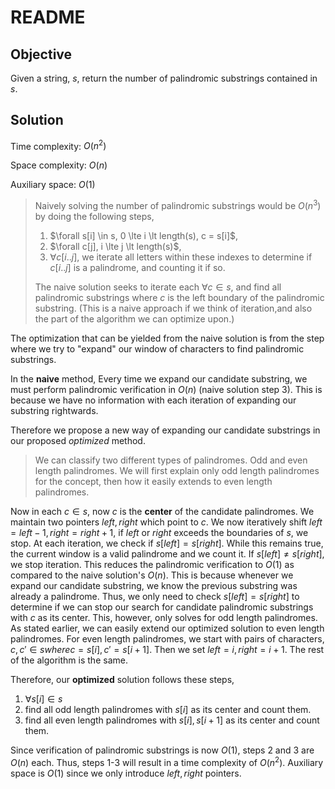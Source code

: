 # README

## Objective

Given a string, $s$, return the number of palindromic substrings contained in $s$.

## Solution

Time complexity: $O(n^2)$

Space complexity: $O(n)$

Auxiliary space: $O(1)$

> Naively solving the number of palindromic substrings would be $O(n^3)$ by doing
the following steps,
>1. $\forall s[i] \in s, 0 \lte i \lt length(s), c = s[i]$, 
>2. $\forall c[j], i \lte j \lt length(s)$,
>3. $\forall c[i..j]$, we iterate all letters within these indexes to determine if $c[i..j]$ is a palindrome, and counting it if so.
>
> The naive solution seeks to iterate each $\forall c \in s$, and find all palindromic
substrings where $c$ is the left boundary of the palindromic substring.
(This is a naive approach if we think of iteration,and also the part of the
algorithm we can optimize upon.)

The optimization that can be yielded from the naive solution is from the step where
we try to "expand" our window of characters to find palindromic substrings.

In the **naive** method,
Every time we expand our candidate substring, we must perform palindromic verification in $O(n)$ (naive solution step 3).
This is because we have no information with each iteration of expanding our substring rightwards.

Therefore we propose a new way of expanding our candidate substrings
in our proposed *optimized* method.

> We can classify two different types of palindromes.
Odd and even length palindromes.
We will first explain only odd length palindromes for the concept,
then how it easily extends to even length palindromes.

Now in each $c \in s$, now $c$ is the **center** of the candidate palindromes.
We maintain two pointers $left, right$ which point to $c$.
We now iteratively shift $left = left - 1, right = right + 1$,
if $left$ or $right$ exceeds the boundaries of $s$, we stop.
At each iteration, we check if $s[left] = s[right]$.
While this remains true, the current window is a valid palindrome and we count it.
If $s[left] \neq s[right]$, we stop iteration.
This reduces the palindromic verification to $O(1)$ as compared to the naive solution's $O(n)$.
This is because whenever we expand our candidate substring, we know the previous
substring was already a palindrome.
Thus, we only need to check $s[left] = s[right]$ to determine if we can stop our search for
candidate palindromic substrings with $c$ as its center.
This, however, only solves for odd length palindromes.
As stated earlier, we can easily extend our optimized solution to even length palindromes.
For even length palindromes, we start with pairs of characters, $c, c\prime \in s where c = s[i], c\prime = s[i + 1]$.
Then we set $left = i, right = i + 1$.
The rest of the algorithm is the same.

Therefore, our **optimized** solution follows these steps,
1. $\forall s[i] \in s$
2. find all odd length palindromes with $s[i]$ as its center and count them.
3. find all even length palindromes with $s[i], s[i+1]$ as its center and count them.

Since verification of palindromic substrings is now $O(1)$, steps 2 and 3 are $O(n)$ each.
Thus, steps 1-3 will result in a time complexity of $O(n^2)$.
Auxiliary space is $O(1)$ since we only introduce $left, right$ pointers.
